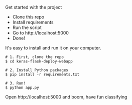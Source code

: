 Get started with the project

- Clone this repo 
- Install requirements
- Run the script
- Go to http://localhost:5000
- Done! 


It's easy to install and run it on your computer.

```shell
# 1. First, clone the repo
$ cd keras-flask-deploy-webapp

# 2. Install Python packages
$ pip install -r requirements.txt

# 3. Run!
$ python app.py
```

Open http://localhost:5000 and boom, have fun classifying
